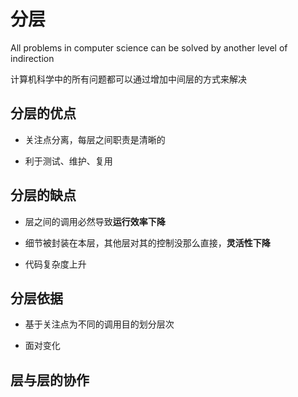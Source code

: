 # 分层

All problems in computer science can be solved by another level of indirection

计算机科学中的所有问题都可以通过增加中间层的方式来解决

## 分层的优点

* 关注点分离，每层之间职责是清晰的

* 利于测试、维护、复用

## 分层的缺点

* 层之间的调用必然导致**运行效率下降**

* 细节被封装在本层，其他层对其的控制没那么直接，**灵活性下降**

* 代码复杂度上升

## 分层依据

* 基于关注点为不同的调用目的划分层次

* 面对变化

## 层与层的协作

